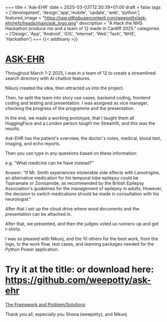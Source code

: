 +++
title = 'Ask-EHR'
date = 2025-03-03T12:30:39+01:00
draft = false
tags = ['development', 'design','app','mobile', 'update', 'web', 'python']
featured_image = "https://raw.githubusercontent.com/weepotty/ask-ehr/refs/heads/main/ask_logo.png"
description = "A Hack the NHS Hackathon produce me and a team of 12 made in Cardiff 2025."
categories = ['Design', 'App', 'Android', 'iOS', 'Internet', 'Web','Tech', 'NHS', 'Hackathon']
+++
{{< addtoany >}} 

# [ASK-EHR](https://ask-ehr.streamlit.app/)

Throughout March 1-2 2025, I was in a team of 12 to create a streamlined search directory with AI chatbot features.

Nikunj created the idea, then attracted us into the project.

Then, he split the team into story use cases, backend coding, frontend coding and testing and presentation. I was assigned as vice manager, checking the progress of the programme and the presentation.

In the end, we made a working prototype, that I taught them all HuggingFace and a London person taught me Streamlit, and this was the results.

Ask-EHR has the patient's overview, the doctor's notes, medical, blood test, imaging, and echo reports.

Then you can type in any questions based on these information:

e.g. "What medicine can he have instead?"

Answer: "If Mr. Smith experiences intolerable side effects with Lamotrigine, an alternative medication for his temporal lobe epilepsy could be Topiramate or Zonisamide, as recommended by the British Epilepsy Association's guidelines for the management of epilepsy in adults. However, the decision to switch medications should be made in consultation with his neurologist."

After that I set up the cloud drive where word documents and the presentation can be attached in.

After that, we presented, and then the judges voted us runners-up and got t-shirts.

I was so pleased with Nikunj, and the 10 others for the best work, from the logo, to the work flow, test cases, and learning packages needed for the Python Power application.

# Try it at the title: or download here: https://github.com/weepotty/ask-ehr

[The Framework and Problem/Solutions](https://github.com/thatisdrtruman/other-uni-coursework/blob/main/AskEHR.pdf)

Thank you all, especially you Shona (weepotty), and Nikunj
